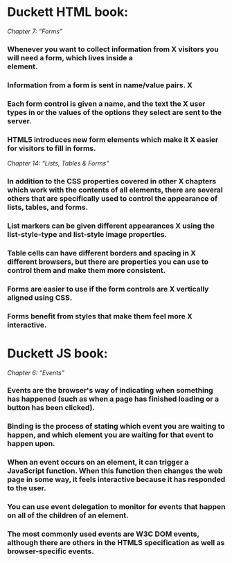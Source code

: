# Duckett HTML book:
*Chapter 7: “Forms”*

### Whenever you want to collect information from  X visitors you will need a form, which lives inside a <form> element.
### Information from a form is sent in name/value pairs. X
### Each form control is given a name, and the text the  X user types in or the values of the options they select are sent to the server.
### HTML5 introduces new form elements which make it  X easier for visitors to fill in forms.

*Chapter 14: “Lists, Tables & Forms”*

### In addition to the CSS properties covered in other  X chapters which work with the contents of all elements, there are several others that are specifically used to control the appearance of lists, tables, and forms.
### List markers can be given different appearances  X using the list-style-type and list-style image properties.
### Table cells can have different borders and spacing in  X different browsers, but there are properties you can use to control them and make them more consistent. 
### Forms are easier to use if the form controls are  X vertically aligned using CSS.
### Forms benefit from styles that make them feel more  X interactive.

# Duckett JS book:
*Chapter 6: “Events”*

### Events are the browser's way of indicating when something has happened (such as when a page has finished loading or a button has been clicked). 
### Binding is the process of stating which event you are waiting to happen, and which element you are waiting for that event to happen upon. 
### When an event occurs on an element, it can trigger a JavaScript function. When this function then changes the web page in some way, it feels interactive because it has responded to the user. 
### You can use event delegation to monitor for events that happen on all of the children of an element. 
### The most commonly used events are W3C DOM events, although there are others in the HTMLS specification as well as browser-specific events. 